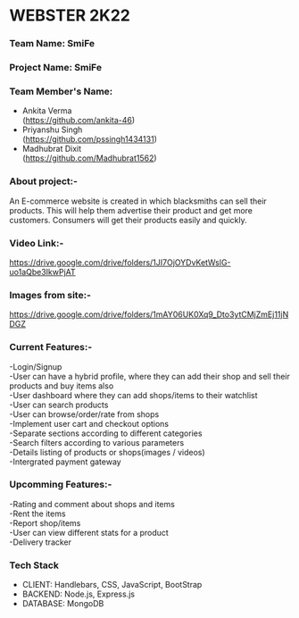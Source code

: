 # WEBSTER 2K22
### Team Name: SmiFe

### Project Name: SmiFe

### Team Member's Name:

- Ankita Verma\
(https://github.com/ankita-46)
- Priyanshu Singh\
(https://github.com/pssingh1434131)
- Madhubrat Dixit\
(https://github.com/Madhubrat1562)

### About project:-
An E-commerce website is created in which blacksmiths can sell their products. This will help them advertise their product and get more customers. Consumers will get their products easily and quickly. 

### Video Link:-
https://drive.google.com/drive/folders/1JI7OjOYDvKetWslG-uo1aQbe3IkwPjAT

### Images from site:-
https://drive.google.com/drive/folders/1mAY06UK0Xq9_Dto3ytCMjZmEj11jNDGZ

### Current Features:-

-Login/Signup \
-User can have a hybrid profile, where they can add their shop and sell their products and buy items also\
-User dashboard where they can add shops/items to their watchlist\
-User can search products\
-User can browse/order/rate from shops\
-Implement user cart and checkout options\
-Separate sections according to different categories\
-Search filters according to various parameters\
-Details listing of products or shops(images / videos)\
-Intergrated payment gateway

### Upcomming Features:-
-Rating and comment about shops and items\
-Rent the items\
-Report shop/items\
-User can view different stats for a product\
-Delivery tracker

### Tech Stack
* CLIENT:  Handlebars, CSS, JavaScript, BootStrap
* BACKEND:  Node.js, Express.js
* DATABASE:  MongoDB